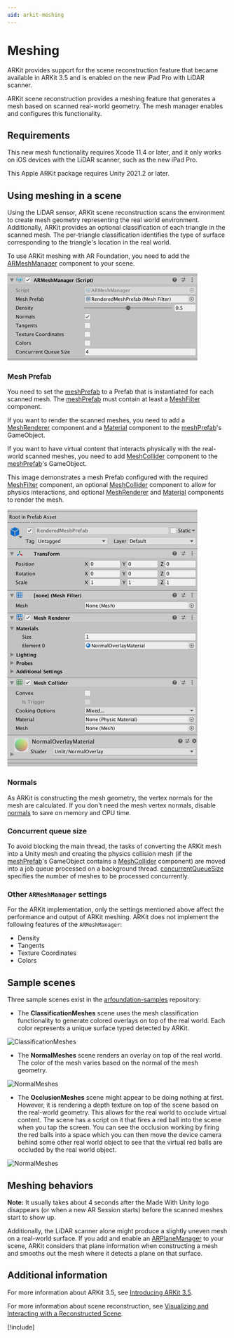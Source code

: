 ```yaml
---
uid: arkit-meshing
---
```

# Meshing

ARKit provides support for the scene reconstruction feature that became available in ARKit 3.5 and is enabled on the new iPad Pro with LiDAR scanner.

ARKit scene reconstruction provides a meshing feature that generates a mesh based on scanned real-world geometry. The mesh manager enables and configures this functionality.

## Requirements

This new mesh functionality requires Xcode 11.4 or later, and it only works on iOS devices with the LiDAR scanner, such as the new iPad Pro.

This Apple ARKit package requires Unity 2021.2 or later.

## Using meshing in a scene

Using the LiDAR sensor, ARKit scene reconstruction scans the environment to create mesh geometry representing the real world environment. Additionally, ARKit provides an optional classification of each triangle in the scanned mesh. The per-triangle classification identifies the type of surface corresponding to the triangle's location in the real world.

To use ARKit meshing with AR Foundation, you need to add the [ARMeshManager](https://docs.unity3d.com/Packages/com.unity.xr.arfoundation@5.0/api/UnityEngine.XR.ARFoundation.ARMeshManager.html) component to your scene.

![ARFoundation ARMeshManager component](images/arfoundation-mesh-manager.png)

### Mesh Prefab

You need to set the [meshPrefab](https://docs.unity3d.com/Packages/com.unity.xr.arfoundation@5.0/api/UnityEngine.XR.ARFoundation.ARMeshManager.html#UnityEngine_XR_ARFoundation_ARMeshManager_meshPrefab) to a Prefab that is instantiated for each scanned mesh. The [meshPrefab](https://docs.unity3d.com/Packages/com.unity.xr.arfoundation@5.0/api/UnityEngine.XR.ARFoundation.ARMeshManager.html#UnityEngine_XR_ARFoundation_ARMeshManager_meshPrefab) must contain at least a [MeshFilter](xref:UnityEngine.MeshFilter) component.

If you want to render the scanned meshes, you need to add a [MeshRenderer](xref:UnityEngine.MeshRenderer) component and a [Material](xref:UnityEngine.Material) component to the [meshPrefab](https://docs.unity3d.com/Packages/com.unity.xr.arfoundation@5.0/api/UnityEngine.XR.ARFoundation.ARMeshManager.html#UnityEngine_XR_ARFoundation_ARMeshManager_meshPrefab)'s GameObject.

If you want to have virtual content that interacts physically with the real-world scanned meshes, you need to add [MeshCollider](xref:UnityEngine.MeshCollider) component to the [meshPrefab](https://docs.unity3d.com/Packages/com.unity.xr.arfoundation@5.0/api/UnityEngine.XR.ARFoundation.ARMeshManager.html#UnityEngine_XR_ARFoundation_ARMeshManager_meshPrefab)'s GameObject.

This image demonstrates a mesh Prefab configured with the required [MeshFilter](xref:UnityEngine.MeshFilter) component, an optional [MeshCollider](xref:UnityEngine.MeshCollider) component to allow for physics interactions, and optional [MeshRenderer](xref:UnityEngine.MeshRenderer) and [Material](xref:UnityEngine.Material) components to render the mesh.

![Mesh prefab example](images/arfoundation-mesh-prefab.png)

### Normals

As ARKit is constructing the mesh geometry, the vertex normals for the mesh are calculated. If you don't need the mesh vertex normals, disable [normals](https://docs.unity3d.com/Packages/com.unity.xr.arfoundation@5.0/api/UnityEngine.XR.ARFoundation.ARMeshManager.html#UnityEngine_XR_ARFoundation_ARMeshManager_normals) to save on memory and CPU time.

### Concurrent queue size

To avoid blocking the main thread, the tasks of converting the ARKit mesh into a Unity mesh and creating the physics collision mesh (if the [meshPrefab](https://docs.unity3d.com/Packages/com.unity.xr.arfoundation@5.0/api/UnityEngine.XR.ARFoundation.ARMeshManager.html#UnityEngine_XR_ARFoundation_ARMeshManager_meshPrefab)'s GameObject contains a [MeshCollider](xref:UnityEngine.MeshCollider) component) are moved into a job queue processed on a background thread. [concurrentQueueSize](https://docs.unity3d.com/Packages/com.unity.xr.arfoundation@5.0/api/UnityEngine.XR.ARFoundation.ARMeshManager.html#UnityEngine_XR_ARFoundation_ARMeshManager_concurrentQueueSize) specifies the number of meshes to be processed concurrently.

### Other `ARMeshManager` settings

For the ARKit implementation, only the settings mentioned above affect the performance and output of ARKit meshing. ARKit does not implement the following features of the `ARMeshManager`:

- Density
- Tangents
- Texture Coordinates
- Colors

## Sample scenes

Three sample scenes exist in the [arfoundation-samples](https://github.com/Unity-Technologies/arfoundation-samples) repository:

- The **ClassificationMeshes** scene uses the mesh classification functionality to generate colored overlays on top of the real world. Each color represents a unique surface typed detected by ARKit.

![ClassificationMeshes](images/arfoundation-arkit-classified-meshing.gif)

- The **NormalMeshes** scene renders an overlay on top of the real world. The color of the mesh varies based on the normal of the mesh geometry.

![NormalMeshes](images/arfoundation-arkit-normal-meshing.gif)

- The **OcclusionMeshes** scene might appear to be doing nothing at first. However, it is rendering a depth texture on top of the scene based on the real-world geometry. This allows for the real world to occlude virtual content. The scene has a script on it that fires a red ball into the scene when you tap the screen. You can see the occlusion working by firing the red balls into a space which you can then move the device camera behind some other real world object to see that the virtual red balls are occluded by the real world object.

![NormalMeshes](images/arfoundation-arkit-occlusion-meshing.gif)

## Meshing behaviors

**Note:** It usually takes about 4 seconds after the Made With Unity logo disappears (or when a new AR Session starts) before the scanned meshes start to show up.

Additionally, the LiDAR scanner alone might produce a slightly uneven mesh on a real-world surface. If you add and enable an [ARPlaneManager](https://docs.unity3d.com/Packages/com.unity.xr.arfoundation@5.0/api/UnityEngine.XR.ARFoundation.ARPlaneManager.html) to your scene, ARKit considers that plane information when constructing a mesh and smooths out the mesh where it detects a plane on that surface.

## Additional information

For more information about ARKit 3.5, see [Introducing ARKit 3.5](https://developer.apple.com/augmented-reality/arkit/).

For more information about scene reconstruction, see [Visualizing and Interacting with a Reconstructed Scene](https://developer.apple.com/documentation/arkit/world_tracking/visualizing_and_interacting_with_a_reconstructed_scene?language=objc).

[!include[](snippets/apple-arkit-trademark.md)]
